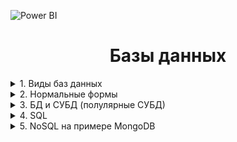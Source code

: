 ![Power BI](https://img.shields.io/badge/power_bi-0078D4?style=for-the-badge&logo=power-bi&logoColor=white)


<h1 align="center">Базы данных</h1>  
    
<details> <summary>1. Виды баз данных</summary><br></details>
<details> <summary>2. Нормальные формы</summary><br></details>   
<details> <summary>3. БД и СУБД (полулярные СУБД)</summary><br></details>
<details> <summary>4. SQL</summary><br></details>
<details> <summary>5. NoSQL на примере MongoDB</summary><br></details>

